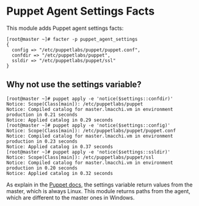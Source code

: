 # Puppet Agent Settings Facts

This module adds Puppet agent settings facts:

```
[root@master ~]# facter -p puppet_agent_settings
{
  config => "/etc/puppetlabs/puppet/puppet.conf",
  confdir => "/etc/puppetlabs/puppet",
  ssldir => "/etc/puppetlabs/puppet/ssl"
}
```

## Why not use the settings variable?

```
[root@master ~]# puppet apply -e 'notice($settings::confdir)'
Notice: Scope(Class[main]): /etc/puppetlabs/puppet
Notice: Compiled catalog for master.lmacchi.vm in environment production in 0.21 seconds
Notice: Applied catalog in 0.29 seconds
[root@master ~]# puppet apply -e 'notice($settings::config)'
Notice: Scope(Class[main]): /etc/puppetlabs/puppet/puppet.conf
Notice: Compiled catalog for master.lmacchi.vm in environment production in 0.23 seconds
Notice: Applied catalog in 0.37 seconds
[root@master ~]# puppet apply -e 'notice($settings::ssldir)'
Notice: Scope(Class[main]): /etc/puppetlabs/puppet/ssl
Notice: Compiled catalog for master.lmacchi.vm in environment production in 0.20 seconds
Notice: Applied catalog in 0.32 seconds
```

As explain in the [Puppet docs](https://docs.puppet.com/puppet/4.10/lang_facts_and_builtin_vars.html#puppet-master-variables), the settings variable return values from the master, which is always Linux. This module returns paths from the agent, which are different to the master ones in Windows.




